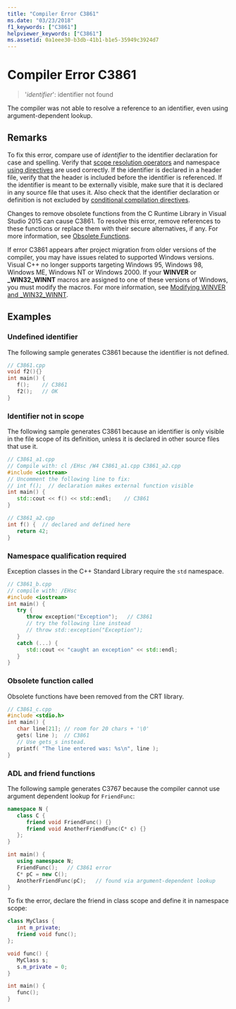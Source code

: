 ```yaml
---
title: "Compiler Error C3861"
ms.date: "03/23/2018"
f1_keywords: ["C3861"]
helpviewer_keywords: ["C3861"]
ms.assetid: 0a1eee30-b3db-41b1-b1e5-35949c3924d7
---
```

# Compiler Error C3861

> '*identifier*': identifier not found

The compiler was not able to resolve a reference to an identifier, even using argument-dependent lookup.

## Remarks

To fix this error, compare use of *identifier* to the identifier declaration for case and spelling. Verify that [scope resolution operators](../../cpp/scope-resolution-operator.md) and namespace [using directives](../../cpp/namespaces-cpp.md#using_directives) are used correctly. If the identifier is declared in a header file, verify that the header is included before the identifier is referenced. If the identifier is meant to be externally visible, make sure that it is declared in any source file that uses it. Also check that the identifier declaration or definition is not excluded by [conditional compilation directives](../../preprocessor/hash-if-hash-elif-hash-else-and-hash-endif-directives-c-cpp.md).

Changes to remove obsolete functions from the C Runtime Library in Visual Studio 2015 can cause C3861. To resolve this error, remove references to these functions or replace them with their secure alternatives, if any. For more information, see [Obsolete Functions](../../c-runtime-library/obsolete-functions.md).

If error C3861 appears after project migration from older versions of the compiler, you may have issues related to supported Windows versions. Visual C++ no longer supports targeting Windows 95, Windows 98, Windows ME, Windows NT or Windows 2000. If your **WINVER** or **_WIN32_WINNT** macros are assigned to one of these versions of Windows, you must modify the macros. For more information, see [Modifying WINVER and _WIN32_WINNT](../../porting/modifying-winver-and-win32-winnt.md).

## Examples

### Undefined identifier

The following sample generates C3861 because the identifier is not defined.

```cpp
// C3861.cpp
void f2(){}
int main() {
   f();    // C3861
   f2();   // OK
}
```

### Identifier not in scope

The following sample generates C3861 because an identifier is only visible in the file scope of its definition, unless it is declared in other source files that use it.

```cpp
// C3861_a1.cpp
// Compile with: cl /EHsc /W4 C3861_a1.cpp C3861_a2.cpp
#include <iostream>
// Uncomment the following line to fix:
// int f();  // declaration makes external function visible
int main() {
   std::cout << f() << std::endl;    // C3861
}
```

```cpp
// C3861_a2.cpp
int f() {  // declared and defined here
   return 42;
}
```

### Namespace qualification required

Exception classes in the C++ Standard Library require the `std` namespace.

```cpp
// C3861_b.cpp
// compile with: /EHsc
#include <iostream>
int main() {
   try {
      throw exception("Exception");   // C3861
      // try the following line instead
      // throw std::exception("Exception");
   }
   catch (...) {
      std::cout << "caught an exception" << std::endl;
   }
}
```

### Obsolete function called

Obsolete functions have been removed from the CRT library.

```cpp
// C3861_c.cpp
#include <stdio.h>
int main() {
   char line[21]; // room for 20 chars + '\0'
   gets( line );  // C3861
   // Use gets_s instead.
   printf( "The line entered was: %s\n", line );
}
```

### ADL and friend functions

The following sample generates C3767 because the compiler cannot use argument dependent lookup for `FriendFunc`:

```cpp
namespace N {
   class C {
      friend void FriendFunc() {}
      friend void AnotherFriendFunc(C* c) {}
   };
}

int main() {
   using namespace N;
   FriendFunc();   // C3861 error
   C* pC = new C();
   AnotherFriendFunc(pC);   // found via argument-dependent lookup
}
```

To fix the error, declare the friend in class scope and define it in namespace scope:

```cpp
class MyClass {
   int m_private;
   friend void func();
};

void func() {
   MyClass s;
   s.m_private = 0;
}

int main() {
   func();
}
```
